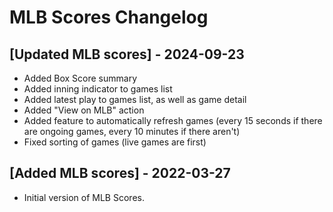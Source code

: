 # MLB Scores Changelog

## [Updated MLB scores] - 2024-09-23 
- Added Box Score summary
- Added inning indicator to games list
- Added latest play to games list, as well as game detail
- Added "View on MLB" action
- Added feature to automatically refresh games (every 15 seconds if there are ongoing games, every 10 minutes if there aren't)
- Fixed sorting of games (live games are first)

## [Added MLB scores] - 2022-03-27
- Initial version of MLB Scores.